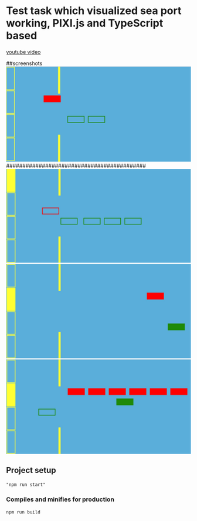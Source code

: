 # Test task which visualized sea port working, PIXI.js and TypeScript based 
[youtube video](https://www.youtube.com/watch?v=EeTtFP8iiMY)


##screenshots
![screenshot1](https://github.com/AlexKonichek/Port-TS-version/blob/master/src/assets/img/Screenshot_2.jpg "")​
###########################################
![screenshot2](https://github.com/AlexKonichek/Port-TS-version/blob/master/src/assets/img/Screenshot_3.jpg "")​
![screenshot3](https://github.com/AlexKonichek/Port-TS-version/blob/master/src/assets/img/Screenshot_4.jpg "")​
![screenshot3](https://github.com/AlexKonichek/Port-TS-version/blob/master/src/assets/img/Screenshot_5.jpg "")​

## Project setup
```
"npm run start"
```

### Compiles and minifies for production
```
npm run build
```

